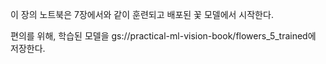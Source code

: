 
이 장의 노트북은 7장에서와 같이 훈련되고 배포된 꽃 모델에서 시작한다.

편의를 위해, 학습된 모델을 gs://practical-ml-vision-book/flowers_5_trained에 저장한다.
